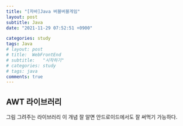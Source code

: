 ```yaml
---
title: "[자바]Java 버블버블게임"
layout: post
subtitle: Java
date: "2021-11-29 07:52:51 +0900"

categories: study
tags: Java
# layout: post
# title:  WebFrontEnd
# subtitle:   "시작하기"
# categories: study
# tags: java
comments: true
---
```


## AWT 라이브러리

그림 그려주는 라이브러리
이 개념 잘 알면 안드로이드에서도 잘 써먹기 가능하다.

